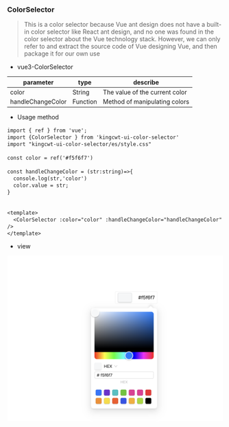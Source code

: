 ### ColorSelector
> This is a color selector because Vue ant design does not have a built-in color selector like React ant design, and no one was found in the color selector about the Vue technology stack. However, we can only refer to and extract the source code of Vue designing Vue, and then package it for our own use


- vue3-ColorSelector


| parameter | type | describe |
| --- | --- | --- |
| color | String | The value of the current color |
| handleChangeColor | Function | Method of manipulating colors |

-  Usage method

```vue
import { ref } from 'vue';
import {ColorSelector } from 'kingcwt-ui-color-selector'
import "kingcwt-ui-color-selector/es/style.css"

const color = ref('#f5f6f7')

const handleChangeColor = (str:string)=>{
  console.log(str,'color')
  color.value = str;
}


<template>
  <ColorSelector :color="color" :handleChangeColor="handleChangeColor"  />
</template>
```

- view
  
  
<img src='./view.png' style="width:600px" />
